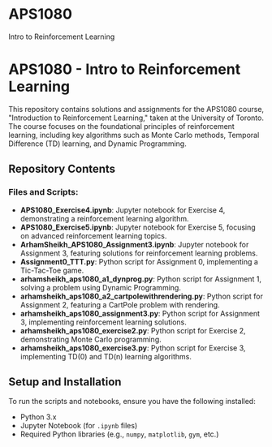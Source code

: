 # APS1080
 Intro to Reinforcement Learning
# APS1080 - Intro to Reinforcement Learning

This repository contains solutions and assignments for the APS1080 course, "Introduction to Reinforcement Learning," taken at the University of Toronto. The course focuses on the foundational principles of reinforcement learning, including key algorithms such as Monte Carlo methods, Temporal Difference (TD) learning, and Dynamic Programming. 

## Repository Contents

### Files and Scripts:

- **APS1080_Exercise4.ipynb**: Jupyter notebook for Exercise 4, demonstrating a reinforcement learning algorithm.
- **APS1080_Exercise5.ipynb**: Jupyter notebook for Exercise 5, focusing on advanced reinforcement learning topics.
- **ArhamSheikh_APS1080_Assignment3.ipynb**: Jupyter notebook for Assignment 3, featuring solutions for reinforcement learning problems.
- **Assignment0_TTT.py**: Python script for Assignment 0, implementing a Tic-Tac-Toe game.
- **arhamsheikh_aps1080_a1_dynprog.py**: Python script for Assignment 1, solving a problem using Dynamic Programming.
- **arhamsheikh_aps1080_a2_cartpolewithrendering.py**: Python script for Assignment 2, featuring a CartPole problem with rendering.
- **arhamsheikh_aps1080_assignment3.py**: Python script for Assignment 3, implementing reinforcement learning solutions.
- **arhamsheikh_aps1080_exercise2.py**: Python script for Exercise 2, demonstrating Monte Carlo programming.
- **arhamsheikh_aps1080_exercise3.py**: Python script for Exercise 3, implementing TD(0) and TD(n) learning algorithms.

## Setup and Installation

To run the scripts and notebooks, ensure you have the following installed:

- Python 3.x
- Jupyter Notebook (for `.ipynb` files)
- Required Python libraries (e.g., `numpy`, `matplotlib`, `gym`, etc.)
